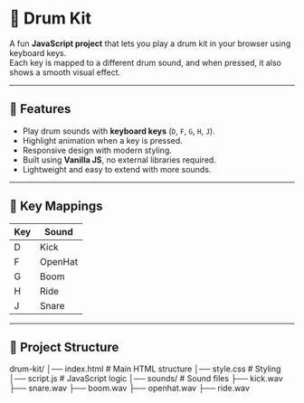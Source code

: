 # 🥁 Drum Kit

A fun **JavaScript project** that lets you play a drum kit in your browser using keyboard keys.  
Each key is mapped to a different drum sound, and when pressed, it also shows a smooth visual effect.

---

## 🚀 Features
- Play drum sounds with **keyboard keys** (`D`, `F`, `G`, `H`, `J`).
- Highlight animation when a key is pressed.
- Responsive design with modern styling.
- Built using **Vanilla JS**, no external libraries required.
- Lightweight and easy to extend with more sounds.

---

## 🎹 Key Mappings
| Key | Sound    |
|-----|----------|
| D   | Kick     |
| F   | OpenHat  |
| G   | Boom     |
| H   | Ride     |
| J   | Snare    |

---

## 📂 Project Structure

drum-kit/
│── index.html # Main HTML structure
│── style.css # Styling
│── script.js # JavaScript logic
│── sounds/ # Sound files
├── kick.wav
├── snare.wav
├── boom.wav
├── openhat.wav
├── ride.wav
